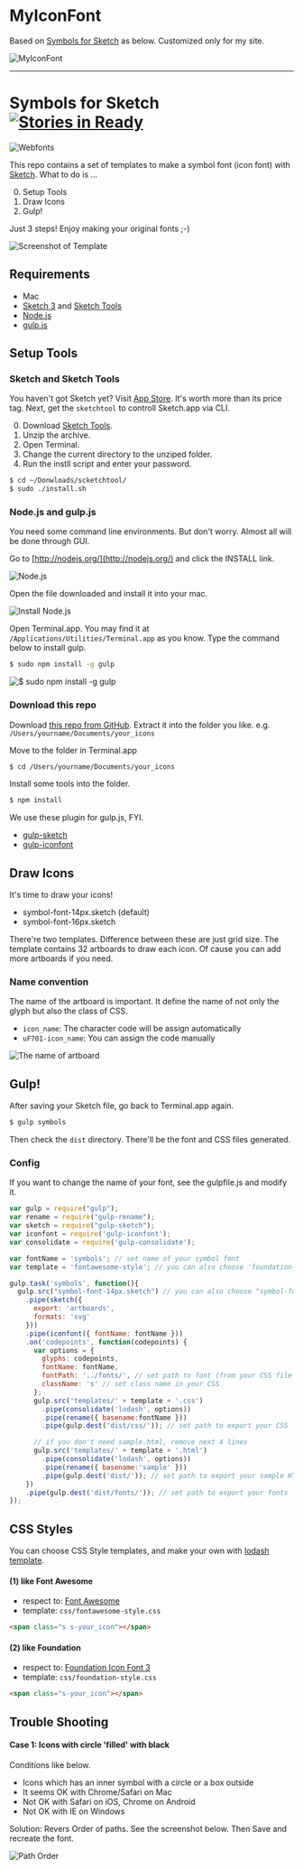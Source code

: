 # MyIconFont
Based on [Symbols for Sketch](https://github.com/cognitom/symbols-for-sketch) as below. Customized only for my site.

![MyIconFont](images/myiconfont.png)


- - -

# Symbols for Sketch [![Stories in Ready](https://badge.waffle.io/cognitom/symbols-for-sketch.png?label=ready&title=Ready)](https://waffle.io/cognitom/symbols-for-sketch)

![Webfonts](images/webfonts.png)

This repo contains a set of templates to make a symbol font (icon font) with [Sketch](http://bohemiancoding.com/sketch). What to do is ...

0. Setup Tools
0. Draw Icons
0. Gulp!

Just 3 steps! Enjoy making your original fonts ;-)

![Screenshot of Template](images/template.png)


## Requirements

- Mac
- [Sketch 3](http://bohemiancoding.com/sketch) and [Sketch Tools](http://bohemiancoding.com/sketch/tool/)
- [Node.js](http://nodejs.org/)
- [gulp.js](http://gulpjs.com/)


## Setup Tools

### Sketch and Sketch Tools

You haven't got Sketch yet? Visit [App Store](https://itunes.apple.com/jp/app/sketch-3/id852320343?l=en&mt=12). It's worth more than its price tag. Next, get the `sketchtool` to controll Sketch.app via CLI.

0. Download [Sketch Tools](http://sketchtool.bohemiancoding.com/sketchtool-latest.zip).
0. Unzip the archive.
0. Open Terminal.
0. Change the current directory to the unziped folder.
0. Run the instll script and enter your password.

```bash
$ cd ~/Donwloads/scketchtool/
$ sudo ./install.sh
```

### Node.js and gulp.js

You need some command line environments. But don't worry. Almost all will be done through GUI.

Go to [http://nodejs.org/](http://nodejs.org/) and click the INSTALL link.

![Node.js](images/nodejs.png)

Open the file downloaded and install it into your mac.

![Install Node.js](images/install-node.png)

Open Terminal.app. You may find it at `/Applications/Utilities/Terminal.app` as you know. Type the command below to install gulp.

```bash
$ sudo npm install -g gulp
```

![$ sudo npm install -g gulp](images/install-gulp.png)


### Download this repo

Download [this repo from GitHub](https://github.com/cognitom/symbols-for-sketch/archive/master.zip). Extract it into the folder you like. e.g. `/Users/yourname/Documents/your_icons`

Move to the folder in Terminal.app

```bash
$ cd /Users/yourname/Documents/your_icons
```

Install some tools into the folder.

```bash
$ npm install
```

We use these plugin for gulp.js, FYI.

- [gulp-sketch](https://github.com/cognitom/gulp-sketch)
- [gulp-iconfont](https://github.com/nfroidure/gulp-iconfont)


## Draw Icons

It's time to draw your icons!

- symbol-font-14px.sketch (default)
- symbol-font-16px.sketch

There're two templates. Difference between these are just grid size. The template contains 32 artboards to draw each icon. Of cause you can add more artboards if you need.


### Name convention

The name of the artboard is important. It define the name of not only the glyph but also the class of CSS.

- `icon_name`: The character code will be assign automatically
- `uF701-icon_name`: You can assign the code manually

![The name of artboard](images/sample.png)


## Gulp!

After saving your Sketch file, go back to Terminal.app again.

```bash
$ gulp symbols
```

Then check the `dist` directory. There'll be the font and CSS files generated.


### Config

If you want to change the name of your font, see the gulpfile.js and modify it.

```javascript
var gulp = require("gulp");
var rename = require("gulp-rename");
var sketch = require("gulp-sketch");
var iconfont = require('gulp-iconfont');
var consolidate = require('gulp-consolidate');

var fontName = 'symbols'; // set name of your symbol font
var template = 'fontawesome-style'; // you can also choose 'foundation-style'

gulp.task('symbols', function(){
  gulp.src("symbol-font-14px.sketch") // you can also choose "symbol-font-16px.sketch"
    .pipe(sketch({
      export: 'artboards',
      formats: 'svg'
    }))
    .pipe(iconfont({ fontName: fontName }))
    .on('codepoints', function(codepoints) {
      var options = {
        glyphs: codepoints,
        fontName: fontName,
        fontPath: '../fonts/', // set path to font (from your CSS file if relative)
        className: 's' // set class name in your CSS
      };
      gulp.src('templates/' + template + '.css')
        .pipe(consolidate('lodash', options))
        .pipe(rename({ basename:fontName }))
        .pipe(gulp.dest('dist/css/')); // set path to export your CSS

      // if you don't need sample.html, remove next 4 lines
      gulp.src('templates/' + template + '.html')
        .pipe(consolidate('lodash', options))
        .pipe(rename({ basename:'sample' }))
        .pipe(gulp.dest('dist/')); // set path to export your sample HTML
    })
    .pipe(gulp.dest('dist/fonts/')); // set path to export your fonts
});
```


## CSS Styles

You can choose CSS Style templates, and make your own with [lodash template](http://lodash.com/docs#template).


#### (1) like Font Awesome

- respect to: [Font Awesome](http://fontawesome.io/)
- template: `css/fontawesome-style.css`

```html
<span class="s s-your_icon"></span>
```


#### (2) like Foundation

- respect to: [Foundation Icon Font 3](http://zurb.com/playground/foundation-icon-fonts-3)
- template: `css/foundation-style.css`

```html
<span class="s-your_icon"></span>
```

## Trouble Shooting

#### Case 1: Icons with circle 'filled' with black

Conditions like below.

- Icons which has an inner symbol with a circle or a box outside
- It seems OK with Chrome/Safari on Mac
- Not OK with Safari on iOS, Chrome on Android
- Not OK with IE on Windows

Solution: Revers Order of paths. See the screenshot below. Then Save and recreate the font.

![Path Order](images/path-order.png)
